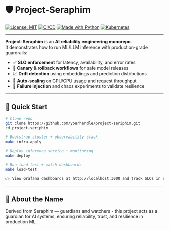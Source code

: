 # 🛡️ Project-Seraphim

[![License: MIT](https://img.shields.io/badge/License-MIT-blue.svg)](LICENSE)
[![CI/CD](https://github.com/yourhandle/project-seriphim/actions/workflows/ci.yml/badge.svg)](https://github.com/yourhandle/project-seriphim/actions)
[![Made with Python](https://img.shields.io/badge/Python-3.10+-yellow.svg)](https://www.python.org/)
[![Kubernetes](https://img.shields.io/badge/Kubernetes-1.29+-brightgreen.svg)](https://kubernetes.io/)

---

**Project-Seraphim** is an **AI reliability engineering monorepo**.  
It demonstrates how to run ML/LLM inference with production-grade guardrails:

- ✅ **SLO enforcement** for latency, availability, and error rates  
- 🔄 **Canary & rollback workflows** for safe model releases  
- 📈 **Drift detection** using embeddings and prediction distributions  
- 🔧 **Auto-scaling** on GPU/CPU usage and request throughput  
- 🧪 **Failure injection** and chaos experiments to validate resilience  

---

## 🚀 Quick Start

```bash
# Clone repo
git clone https://github.com/yourhandle/project-seriphim.git
cd project-seriphim

# Bootstrap cluster + observability stack
make infra-apply

# Deploy inference service + monitoring
make deploy

# Run load test + watch dashboards
make load-test

👉 View Grafana dashboards at http://localhost:3000 and track SLOs in real time.
```

---

## 📖 About the Name

Derived from Seraphim — guardians and watchers - this project acts as a guardian for AI systems, ensuring reliability, trust, and resilience in production ML.
